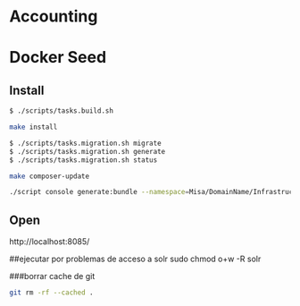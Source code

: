 Accounting
==========


# Docker Seed

## Install

```bash
$ ./scripts/tasks.build.sh
```

```bash
make install
```

```bash
$ ./scripts/tasks.migration.sh migrate
$ ./scripts/tasks.migration.sh generate
$ ./scripts/tasks.migration.sh status
```

```bash
make composer-update
```


```bash
./script console generate:bundle --namespace=Misa/DomainName/Infrastructure/Ui/DomainNameBundle --format=annotation --dir=src --bundle-name=DomainNameBundle --shared  --no-interaction
```

## Open
http://localhost:8085/

##ejecutar por problemas de acceso a solr
sudo chmod o+w -R solr


###borrar cache de git
```bash
git rm -rf --cached .
```

